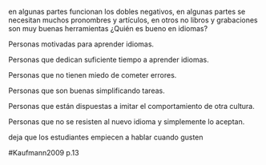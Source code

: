 en algunas partes funcionan los dobles negativos, en algunas partes se necesitan muchos pronombres y artículos, en otros no
libros y grabaciones son muy buenas herramientas
¿Quién es bueno en idiomas?

Personas motivadas para aprender idiomas.

Personas que dedican suficiente tiempo a aprender idiomas.

Personas que no tienen miedo de cometer errores.

Personas que son buenas simplificando tareas.

Personas que están dispuestas a imitar el comportamiento de otra cultura.

Personas que no se resisten al nuevo idioma y simplemente lo aceptan.

deja que los estudiantes empiecen a hablar cuando gusten

#Kaufmann2009 p.13
